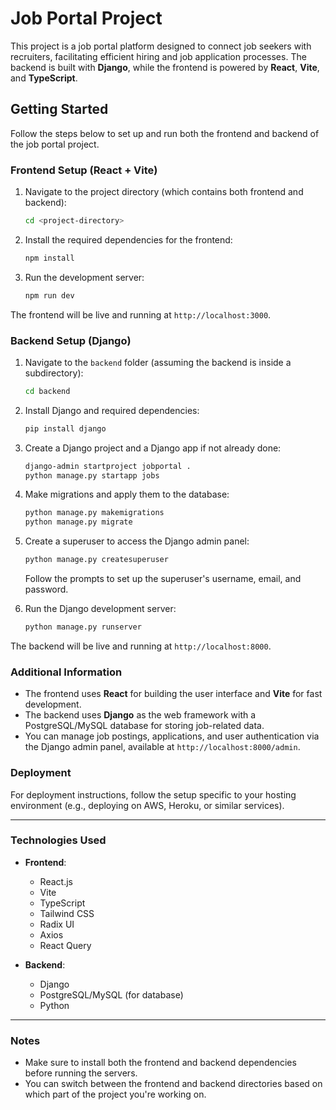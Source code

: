 # Job Portal Project

This project is a job portal platform designed to connect job seekers with recruiters, facilitating efficient hiring and job application processes. The backend is built with **Django**, while the frontend is powered by **React**, **Vite**, and **TypeScript**.

## Getting Started

Follow the steps below to set up and run both the frontend and backend of the job portal project.

### Frontend Setup (React + Vite)

1. Navigate to the project directory (which contains both frontend and backend):

   ```bash
   cd <project-directory>
   ```

2. Install the required dependencies for the frontend:

   ```bash
   npm install
   ```

3. Run the development server:
   ```bash
   npm run dev
   ```

The frontend will be live and running at `http://localhost:3000`.

### Backend Setup (Django)

1. Navigate to the `backend` folder (assuming the backend is inside a subdirectory):

   ```bash
   cd backend
   ```

2. Install Django and required dependencies:

   ```bash
   pip install django
   ```

3. Create a Django project and a Django app if not already done:

   ```bash
   django-admin startproject jobportal .
   python manage.py startapp jobs
   ```

4. Make migrations and apply them to the database:

   ```bash
   python manage.py makemigrations
   python manage.py migrate
   ```

5. Create a superuser to access the Django admin panel:

   ```bash
   python manage.py createsuperuser
   ```

   Follow the prompts to set up the superuser's username, email, and password.

6. Run the Django development server:
   ```bash
   python manage.py runserver
   ```

The backend will be live and running at `http://localhost:8000`.

### Additional Information

- The frontend uses **React** for building the user interface and **Vite** for fast development.
- The backend uses **Django** as the web framework with a PostgreSQL/MySQL database for storing job-related data.
- You can manage job postings, applications, and user authentication via the Django admin panel, available at `http://localhost:8000/admin`.

### Deployment

For deployment instructions, follow the setup specific to your hosting environment (e.g., deploying on AWS, Heroku, or similar services).

---

### Technologies Used

- **Frontend**:

  - React.js
  - Vite
  - TypeScript
  - Tailwind CSS
  - Radix UI
  - Axios
  - React Query

- **Backend**:
  - Django
  - PostgreSQL/MySQL (for database)
  - Python

---

### Notes

- Make sure to install both the frontend and backend dependencies before running the servers.
- You can switch between the frontend and backend directories based on which part of the project you're working on.
